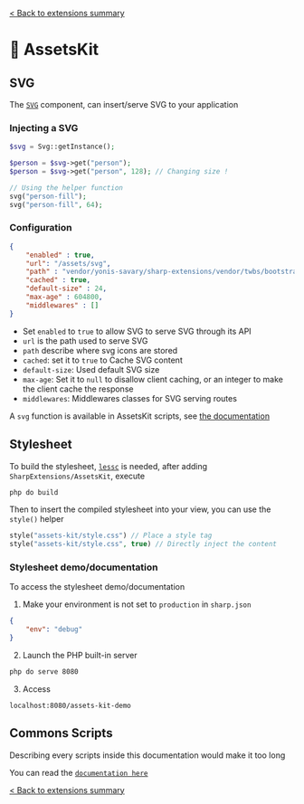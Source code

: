 [< Back to extensions summary](../README.md)

# 🎨 AssetsKit

## SVG

The [`SVG`](../src/AssetsKit/Components/Svg.php) component, can insert/serve SVG to your application

### Injecting a SVG

```php
$svg = Svg::getInstance();

$person = $svg->get("person");
$person = $svg->get("person", 128); // Changing size !

// Using the helper function
svg("person-fill");
svg("person-fill", 64);
```

### Configuration

```json
{
    "enabled" : true,
    "url": "/assets/svg",
    "path" : "vendor/yonis-savary/sharp-extensions/vendor/twbs/bootstrap-icons/icons",
    "cached" : true,
    "default-size" : 24,
    "max-age" : 604800,
    "middlewares" : []
}
```

- Set `enabled` to `true` to allow SVG to serve SVG through its API
- `url` is the path used to serve SVG
- `path` describe where svg icons are stored
- `cached`: set it to `true` to Cache SVG content
- `default-size`: Used default SVG size
- `max-age`: Set it to `null` to disallow client caching, or an integer to make the client cache the response
- `middlewares`: Middlewares classes for SVG serving routes

A `svg` function is available in AssetsKit scripts, see [the documentation](./Docs/scripts.md)

## Stylesheet

To build the stylesheet, [`lessc`](https://lesscss.org/) is needed,
after adding `SharpExtensions/AssetsKit`, execute

```bash
php do build
```

Then to insert the compiled stylesheet into your view, you can use the `style()` helper

```php
style("assets-kit/style.css") // Place a style tag
style("assets-kit/style.css", true) // Directly inject the content
```

### Stylesheet demo/documentation

To access the stylesheet demo/documentation

1. Make your environment is not set to `production` in `sharp.json`
```json
{
    "env": "debug"
}
```

2. Launch the PHP built-in server
```bash
php do serve 8080
```

3. Access
```
localhost:8080/assets-kit-demo
```

## Commons Scripts

Describing every scripts inside this documentation would make it too long

You can read the [`documentation here`](./Docs/scripts.md)


[< Back to extensions summary](../README.md)